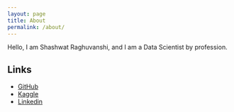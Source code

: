 ```yaml
---
layout: page
title: About
permalink: /about/
---
```


Hello, I am Shashwat Raghuvanshi, and I am a Data Scientist by profession.

## Links
* <a href="https://github.com/shashwat-r">GitHub</a>
* <a href="https://www.kaggle.com/shashwatr">Kaggle</a>
* <a href="https://www.linkedin.com/in/shashwat-raghuvanshi/">Linkedin</a>